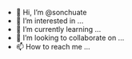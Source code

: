 - 👋 Hi, I’m @sonchuate
- 👀 I’m interested in ...
- 🌱 I’m currently learning ...
- 💞️ I’m looking to collaborate on ...
- 📫 How to reach me ...

<!---
sonchuate/sonchuate is a ✨ special ✨ repository because its `README.md` (this file) appears on your GitHub profile.
You can click the Preview link to take a look at your changes.
--->
